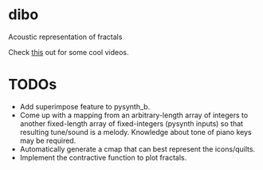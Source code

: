 # dibo
Acoustic representation of fractals

Check [this](https://github.com/chiggum/dibo/tree/master/src/prelims/videos) out for some cool videos.

# TODOs

- Add superimpose feature to pysynth_b.
- Come up with a mapping from an arbitrary-length array of integers to another fixed-length array of fixed-integers (pysynth inputs) so that resulting tune/sound is a melody. Knowledge about tone of piano keys may be required.
- Automatically generate a cmap that can best represent the icons/quilts.
- Implement the contractive function to plot fractals.
